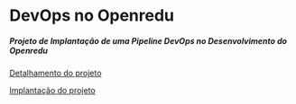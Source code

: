 # DevOps no Openredu

##### Projeto de Implantação de uma Pipeline DevOps no Desenvolvimento do Openredu

[Detalhamento do projeto](https://docs.google.com/document/d/1vX2yxBVF8idaI4RIQn5KE8WgiBRn06dsVUR1qxuSGaA/edit?usp=sharing "Detalhamento do projeto")

[Implantação do projeto](https://docs.google.com/presentation/d/1ffAMF6hLhCYzg49PplzRNL0RKivwiA7FbtSLB3MslMA/edit?usp=sharing "Implantação do projeto")
